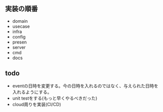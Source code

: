 ## 実装の順番

- domain
- usecase
- infra
- config
- presen
- server
- cmd
- docs

## todo
- eventの日時を変更する。今の日時を入れるのではなく、与えられた日時を入れるようにする。
- unit testをする(もっと早くやるべきだった)
- cloud周りを実装(CI/CD)